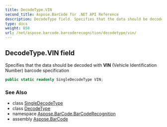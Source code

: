 ```yaml
---
title: DecodeType.VIN
second_title: Aspose.BarCode for .NET API Reference
description: DecodeType field. Specifies that the data should be decoded with VIN Vehicle Identification Number barcode specification
type: docs
weight: 850
url: /net/aspose.barcode.barcoderecognition/decodetype/vin/
---
```

## DecodeType.VIN field

Specifies that the data should be decoded with **VIN** (Vehicle Identification Number) barcode specification

```csharp
public static readonly SingleDecodeType VIN;
```

### See Also

* class [SingleDecodeType](../../singledecodetype/)
* class [DecodeType](../)
* namespace [Aspose.BarCode.BarCodeRecognition](../../decodetype/)
* assembly [Aspose.BarCode](../../../)


